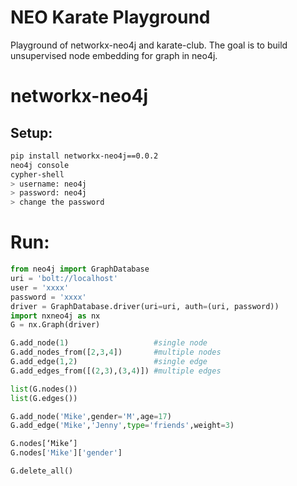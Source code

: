 # NEO Karate Playground

Playground of networkx-neo4j and karate-club. The goal is to build unsupervised node embedding for graph in neo4j. 

# networkx-neo4j

## Setup: 
```bash
pip install networkx-neo4j==0.0.2
neo4j console
cypher-shell
> username: neo4j 
> password: neo4j
> change the password
```
# Run: 
```python
from neo4j import GraphDatabase
uri = 'bolt://localhost'
user = 'xxxx'
password = 'xxxx'
driver = GraphDatabase.driver(uri=uri, auth=(uri, password))
import nxneo4j as nx
G = nx.Graph(driver)

G.add_node(1)                   #single node
G.add_nodes_from([2,3,4])       #multiple nodes
G.add_edge(1,2)                 #single edge
G.add_edges_from([(2,3),(3,4)]) #multiple edges

list(G.nodes())
list(G.edges())

G.add_node('Mike',gender='M',age=17)
G.add_edge('Mike','Jenny',type='friends',weight=3)

G.nodes[‘Mike’]
G.nodes['Mike']['gender']

G.delete_all()
```
